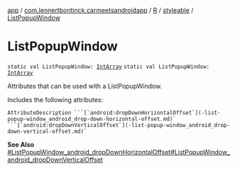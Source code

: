 [app](../../../index.md) / [com.lennertbontinck.carmeetsandroidapp](../../index.md) / [R](../index.md) / [styleable](index.md) / [ListPopupWindow](./-list-popup-window.md)

# ListPopupWindow

`static val ListPopupWindow: `[`IntArray`](https://kotlinlang.org/api/latest/jvm/stdlib/kotlin/-int-array/index.html)
`static val ListPopupWindow: `[`IntArray`](https://kotlinlang.org/api/latest/jvm/stdlib/kotlin/-int-array/index.html)

Attributes that can be used with a ListPopupWindow.

Includes the following attributes:

    AttributeDescription ```[`android:dropDownHorizontalOffset`](-list-popup-window_android_drop-down-horizontal-offset.md)` ```[`android:dropDownVerticalOffset`](-list-popup-window_android_drop-down-vertical-offset.md)`

**See Also**
[#ListPopupWindow_android_dropDownHorizontalOffset](-list-popup-window_android_drop-down-horizontal-offset.md)[#ListPopupWindow_android_dropDownVerticalOffset](-list-popup-window_android_drop-down-vertical-offset.md)

